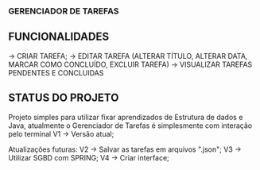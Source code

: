 ### GERENCIADOR DE TAREFAS ###

## FUNCIONALIDADES ##

-> CRIAR TAREFA;
-> EDITAR TAREFA (ALTERAR TÍTULO, ALTERAR DATA, MARCAR COMO CONCLUÍDO, EXCLUIR TAREFA)
-> VISUALIZAR TAREFAS PENDENTES E CONCLUIDAS

## STATUS DO PROJETO ##


Projeto simples para utilizar fixar aprendizados de Estrutura de dados e Java, atualmente o Gerenciador de Tarefas é simplesmente com interação pelo terminal
V1 -> Versão atual;

Atualizações futuras: 
V2 -> Salvar as tarefas em arquivos ".json";
V3 -> Utilizar SGBD com SPRING;
V4 -> Criar interface;
